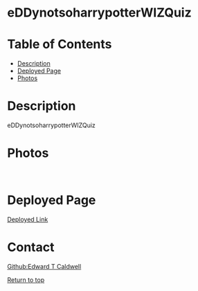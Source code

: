 # eDDynotsoharrypotterWIZQuiz
# Table of Contents
* [Description](#description)
* [Deployed Page](#deployed-page)
* [Photos](#photos)

# Description

eDDynotsoharrypotterWIZQuiz
# Photos
<img src=""/>
<img src=""/>

# Deployed Page
<a href="">Deployed Link</a> 
 
# Contact
<a href="https://github.com/eDDyBoWbOw">Github:Edward T Caldwell</a><br>

[Return to top](#eDDynotsoharrypotterWIZQuiz)